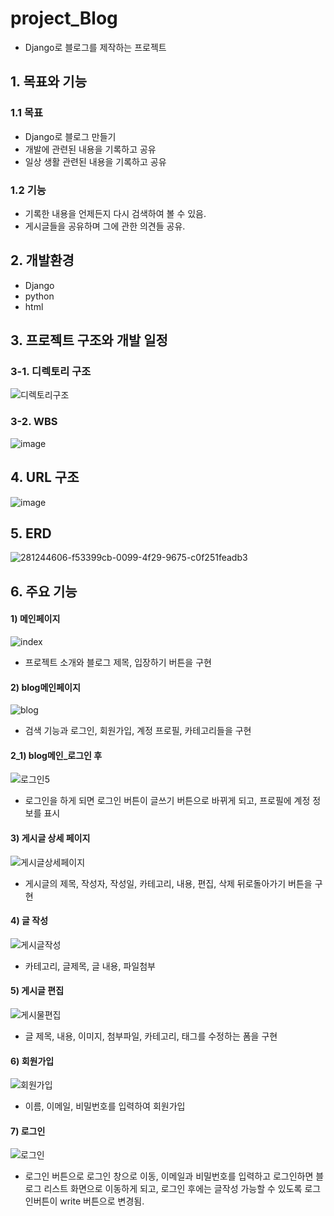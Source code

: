 # project_Blog
- Django로 블로그를 제작하는 프로젝트

## 1. 목표와 기능

### 1.1 목표
- Django로 블로그 만들기
- 개발에 관련된 내용을 기록하고 공유
- 일상 생활 관련된 내용을 기록하고 공유

### 1.2 기능
- 기록한 내용을 언제든지 다시 검색하여 볼 수 있음.
- 게시글들을 공유하며 그에 관한 의견들 공유.


## 2. 개발환경
- Django
- python
- html


## 3. 프로젝트 구조와 개발 일정

### 3-1. 디렉토리 구조
![디렉토리구조](https://github.com/hoyonzz/project_Blog/assets/129498722/d1457b1a-1858-4d9d-9e9f-1958812a9074)

### 3-2. WBS
![image](https://github.com/hoyonzz/project_Blog/assets/129498722/63ddfe1c-2697-4355-b40d-c11b99fb6c23)


## 4. URL 구조
![image](https://github.com/hoyonzz/project_Blog/assets/129498722/3fa6ccf5-69bb-4bfe-8567-fcda1901b977)

## 5. ERD
![281244606-f53399cb-0099-4f29-9675-c0f251feadb3](https://github.com/hoyonzz/project_Blog/assets/129498722/62900c28-62a9-47f9-90be-0d1619bdd4d4)



## 6. 주요 기능
#### 1) 메인페이지
![index](https://github.com/hoyonzz/project_Blog/assets/129498722/352d02cf-5c95-480b-92e9-48f8b2313d25)
- 프로젝트 소개와 블로그 제목, 입장하기 버튼을 구현

#### 2) blog메인페이지
![blog](https://github.com/hoyonzz/project_Blog/assets/129498722/d8356a16-4b80-4433-b9f6-635b23f2d127)
- 검색 기능과 로그인, 회원가입, 계정 프로필, 카테고리들을 구현

#### 2_1) blog메인_로그인 후
![로그인5](https://github.com/hoyonzz/project_Blog/assets/129498722/00a0f3cb-2ea6-4fa5-b5a3-11770e285b02)
- 로그인을 하게 되면 로그인 버튼이 글쓰기 버튼으로 바뀌게 되고, 프로필에 계정 정보를 표시

#### 3) 게시글 상세 페이지
![게시글상세페이지](https://github.com/hoyonzz/project_Blog/assets/129498722/37e52111-5984-4afd-a0c4-f303c8b34908)
- 게시글의 제목, 작성자, 작성일, 카테고리, 내용, 편집, 삭제 뒤로돌아가기 버튼을 구현

#### 4) 글 작성
![게시글작성](https://github.com/hoyonzz/project_Blog/assets/129498722/c2bd56e2-4cd3-4103-b5d9-5992a3498287)
- 카테고리, 글제목, 글 내용, 파일첨부

#### 5) 게시글 편집
![게시물편집](https://github.com/hoyonzz/project_Blog/assets/129498722/92f47dbd-82a6-4946-adf1-604a57adb63c)
- 글 제목, 내용, 이미지, 첨부파일, 카테고리, 태그를 수정하는 폼을 구현

#### 6) 회원가입
![회원가입](https://github.com/hoyonzz/project_Blog/assets/129498722/f6577201-c6ac-407a-8115-95a70540346d)
- 이름, 이메일, 비밀번호를 입력하여 회원가입

#### 7) 로그인
![로그인](https://github.com/hoyonzz/project_Blog/assets/129498722/9b16e136-4223-45f7-8caa-828f159ca43b)
- 로그인 버튼으로 로그인 창으로 이동, 이메일과 비밀번호를 입력하고 로그인하면 블로그 리스트 화면으로 이동하게 되고, 로그인 후에는 글작성 가능할 수 있도록 로그인버튼이 write 버튼으로 변경됨.
